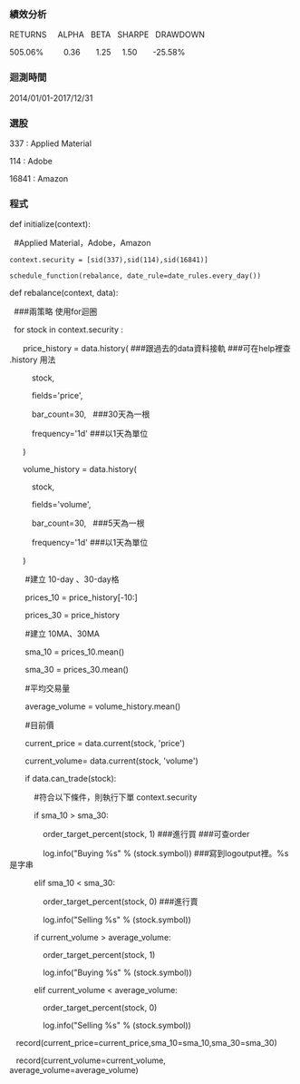### 績效分析
RETURNS     ALPHA   BETA   SHARPE     DRAWDOWN

505.06%          0.36        1.25     1.50        -25.58%
### 迴測時間
2014/01/01-2017/12/31
### 選股
337  : Applied Material

114  : Adobe

16841 : Amazon

### 程式
def initialize(context):

    #Applied Material，Adobe，Amazon
    
    context.security = [sid(337),sid(114),sid(16841)]
    
    schedule_function(rebalance, date_rule=date_rules.every_day())


def rebalance(context, data):

    ###兩策略 使用for迴圈
    
    for stock in context.security :
    
        price_history = data.history( ###跟過去的data資料接軌 ###可在help裡查 .history 用法
        
            stock,
            
            fields='price',
            
            bar_count=30,   ###30天為一根
            
            frequency='1d' ###以1天為單位  
            
        )
        
        volume_history = data.history( 
        
            stock,
            
            fields='volume',
            
            bar_count=30,   ###5天為一根
            
            frequency='1d' ###以1天為單位
            
        )
        
        
        #建立 10-day 、30-day格
        
        prices_10 = price_history[-10:]
        
        prices_30 = price_history
        
        
        #建立 10MA、30MA
        
        sma_10 = prices_10.mean()
        
        sma_30 = prices_30.mean()
        
        
        #平均交易量      
        
        average_volume = volume_history.mean()
        
        
        #目前價
        
        current_price = data.current(stock, 'price')
        
        current_volume= data.current(stock, 'volume')


        if data.can_trade(stock): 
        
            #符合以下條件，則執行下單 context.security
            
            if sma_10 > sma_30:
            
                order_target_percent(stock, 1) ###進行買 ###可查order
                
                log.info("Buying %s" % (stock.symbol)) ###寫到logoutput裡。%s是字串

            elif sma_10 < sma_30:
            
                order_target_percent(stock, 0) ###進行賣
                
                log.info("Selling %s" % (stock.symbol))
                

            if current_volume > average_volume:    
            
                order_target_percent(stock, 1) 
                
                log.info("Buying %s" % (stock.symbol))
                
                
            elif current_volume < average_volume:
            
                order_target_percent(stock, 0) 
                
                log.info("Selling %s" % (stock.symbol))
    
    

    record(current_price=current_price,sma_10=sma_10,sma_30=sma_30)
    
    record(current_volume=current_volume, average_volume=average_volume)
    
